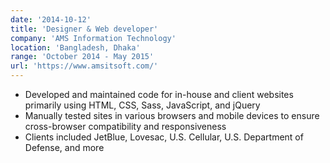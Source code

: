 ```yaml
---
date: '2014-10-12'
title: 'Designer & Web developer'
company: 'AMS Information Technology'
location: 'Bangladesh, Dhaka'
range: 'October 2014 - May 2015'
url: 'https://www.amsitsoft.com/'
---
```


- Developed and maintained code for in-house and client websites primarily using HTML, CSS, Sass, JavaScript, and jQuery
- Manually tested sites in various browsers and mobile devices to ensure cross-browser compatibility and responsiveness
- Clients included JetBlue, Lovesac, U.S. Cellular, U.S. Department of Defense, and more
